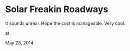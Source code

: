 # Solar Freakin Roadways

It sounds unreal. Hope the cost is manageable. Very cool.







at

May 28, 2014















